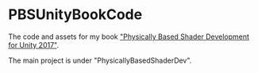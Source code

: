 # PBSUnityBookCode
The code and assets for my book ["Physically Based Shader Development  for Unity 2017"](https://www.apress.com/gb/book/9781484233085).

The main project is under "PhysicallyBasedShaderDev".

